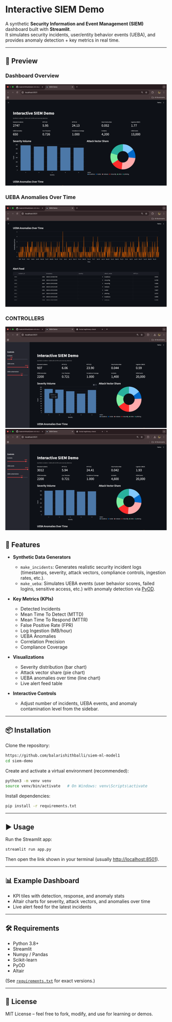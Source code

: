 # Interactive SIEM Demo

A synthetic **Security Information and Event Management (SIEM)** dashboard built with **Streamlit**.  
It simulates security incidents, user/entity behavior events (UEBA), and provides anomaly detection + key metrics in real time.

---
## 📸 Preview

### Dashboard Overview
![Dashboard Preview](src/dashboard.png)

### UEBA Anomalies Over Time
![UEBA Anomalies](src/ueab.png)
### CONTROLLERS
![control1](src/control1.png)
![control2](src/control2.png) 

## 🚀 Features

- **Synthetic Data Generators**
  - `make_incidents`: Generates realistic security incident logs (timestamps, severity, attack vectors, compliance controls, ingestion rates, etc.).
  - `make_ueba`: Simulates UEBA events (user behavior scores, failed logins, sensitive access, etc.) with anomaly detection via [PyOD](https://pyod.readthedocs.io/).

- **Key Metrics (KPIs)**
  - Detected Incidents
  - Mean Time To Detect (MTTD)
  - Mean Time To Respond (MTTR)
  - False Positive Rate (FPR)
  - Log Ingestion (MB/hour)
  - UEBA Anomalies
  - Correlation Precision
  - Compliance Coverage

- **Visualizations**
  - Severity distribution (bar chart)
  - Attack vector share (pie chart)
  - UEBA anomalies over time (line chart)
  - Live alert feed table

- **Interactive Controls**
  - Adjust number of incidents, UEBA events, and anomaly contamination level from the sidebar.

---

## 📦 Installation

Clone the repository:

```bash
https://github.com/balarishithballi/siem-ml-model1
cd siem-demo
```

Create and activate a virtual environment (recommended):

```bash
python3 -m venv venv
source venv/bin/activate   # On Windows: venv\Scripts\activate
```

Install dependencies:

```bash
pip install -r requirements.txt
```

---

## ▶️ Usage

Run the Streamlit app:

```bash
streamlit run app.py
```

Then open the link shown in your terminal (usually [http://localhost:8501](http://localhost:8501)).

---

## 📊 Example Dashboard

- KPI tiles with detection, response, and anomaly stats  
- Altair charts for severity, attack vectors, and anomalies over time  
- Live alert feed for the latest incidents  

---

## 🛠 Requirements

- Python 3.8+
- Streamlit
- Numpy / Pandas
- Scikit-learn
- PyOD
- Altair

(See [`requirements.txt`](requirements.txt) for exact versions.)

---

## 📄 License

MIT License – feel free to fork, modify, and use for learning or demos.
